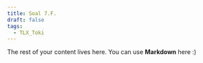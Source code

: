 ```yaml
---
title: Soal 7.F.
draft: false
tags:
  - TLX_Toki
---
```

 
The rest of your content lives here. You can use **Markdown** here  :)